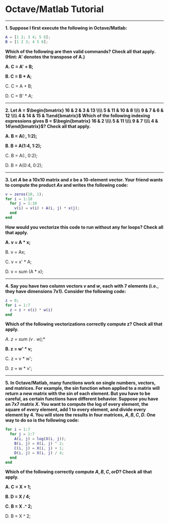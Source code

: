 # Octave/Matlab Tutorial

----

**1. Suppose I first execute the following in Octave/Matlab:**

```matlab
A = [1 2; 3 4; 5 6];
B = [1 2 3; 4 5 6];
```

**Which of the following are then valid commands? Check all that apply. (Hint: A' denotes the transpose of A.)**

**A. C = A' + B;**

**B. C = B * A;**

C. C = A + B;

D. C = B' * A;

----

**2. Let A = $\begin{bmatrix} 16 & 2 & 3 & 13 \\\\ 5 & 11 & 10 & 8 \\\\ 9 & 7 & 6 & 12 \\\\ 4 & 14 & 15 & 1\end{bmatrix}$ Which of the following indexing expressions gives B = $\begin{bmatrix} 16 & 2 \\\\ 5 & 11 \\\\ 9 & 7 \\\\ 4 & 14\end{bmatrix}$? Check all that apply.**

**A. B = A(:, 1:2);**

**B. B = A(1:4, 1:2);**

C. B = A(:, 0:2);

D. B = A(0:4, 0:2);

----

**3. Let $A$ be a 10x10 matrix and $x$ be a 10-element vector. Your friend wants to compute the product $Ax$ and writes the following code:**

```matlab
v = zeros(10, 1);
for i = 1:10
  for j = 1:10
    v(i) = v(i) + A(i, j) * x(j);
  end
end
```

**How would you vectorize this code to run without any for loops? Check all that apply.**

**A. v = A * x;**

B. v = Ax;

C. v = x' * A;

D. v = sum (A * x);

----

**4. Say you have two column vectors $v$ and $w$, each with 7 elements (i.e., they have dimensions 7x1). Consider the following code:**

```matlab
z = 0;
for i = 1:7
  z = z + v(i) * w(i)
end
```

**Which of the following vectorizations correctly compute z? Check all that apply.**

**A. z = sum (v .* w);**

**B. z = w' * v;**

C. z = v * w';

D. z = w * v';

----

**5. In Octave/Matlab, many functions work on single numbers, vectors, and matrices. For example, the sin function when applied to a matrix will return a new matrix with the sin of each element. But you have to be careful, as certain functions have different behavior. Suppose you have an 7x7 matrix $X$. You want to compute the log of every element, the square of every element, add 1 to every element, and divide every element by 4. You will store the results in four matrices, $A, B, C, D$. One way to do so is the following code:**

```matlab
for i = 1:7
  for j = 1:7
    A(i, j) = log(X(i, j));
    B(i, j) = X(i, j) ^ 2;
    C(i, j) = X(i, j) + 1;
    D(i, j) = X(i, j) / 4;
  end
end
```

**Which of the following correctly compute $A, B, C, or D$? Check all that apply.**

**A. C = X + 1;**

**B. D = X / 4;**

**C. B = X .^ 2;**

D. B = X ^ 2;

